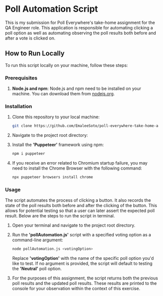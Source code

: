 # Poll Automation Script

This is my submission for Poll Everywhere's take-home assignment for the QA Engineer role. This application is responsible for automating clicking a poll option as well as automating observing the poll results both before and after a vote is clicked on.

## How to Run Locally

To run this script locally on your machine, follow these steps:

### Prerequisites

1. **Node.js and npm**: Node.js and npm need to be installed on your machine. You can download them from [nodejs.org](https://nodejs.org/).

### Installation

1. Clone this repository to your local machine:

   ```bash
   git clone https://github.com/EmaleeSoto/poll-everywhere-take-home-assignment.git
   ```

2. Navigate to the project root directory:

3. Install the **'Puppeteer'** framework using npm:

   ```bash
   npm i puppeteer
   ```
   
4. If you receive an error related to Chromium startup failure, you may need to install the Chrome Browser with the following command:

   ```bash
   npx puppeteer browsers install chrome
   ```

### Usage

The script automates the process of clicking a button. It also records the state of the poll results both before and after the clicking of the button. This allows for potential testing so that a user can later assert the expected poll result. Below are the steps to run the script in terminal.

1. Open your terminal and navigate to the project root directory.
2. Run the **'pollAutomation.js'** script with a specified voting option as a command-line argument:

   ```bash
   node pollAutomation.js <votingOption>
   ```

   Replace **'votingOption'** with the name of the specific poll option you'd like to test. If no argument is provided, the script will default to testing the **'Neutral'** poll option.

3. For the purposes of this assignment, the script returns both the previous poll results and the updated poll results. These results are printed to the console for your observation within the context of this exercise.
